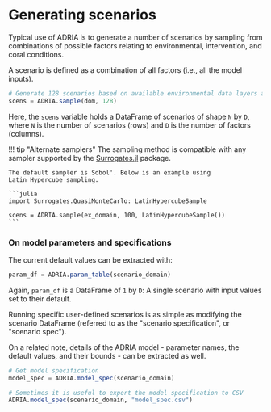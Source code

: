 # Generating scenarios

Typical use of ADRIA is to generate a number of scenarios by sampling from combinations of
possible factors relating to environmental, intervention, and coral conditions.

A scenario is defined as a combination of all factors (i.e., all the model inputs).

```julia
# Generate 128 scenarios based on available environmental data layers and model parameters
scens = ADRIA.sample(dom, 128)
```

Here, the `scens` variable holds a DataFrame of scenarios of shape
``N`` by ``D``, where ``N`` is the number of scenarios (rows) and ``D``
is the number of factors (columns).

!!! tip "Alternate samplers"
    The sampling method is compatible with any sampler supported by the 
    [Surrogates.jl](https://github.com/SciML/Surrogates.jl) package.

    The default sampler is Sobol'. Below is an example using 
    Latin Hypercube sampling.

    ```julia
    import Surrogates.QuasiMonteCarlo: LatinHypercubeSample

    scens = ADRIA.sample(ex_domain, 100, LatinHypercubeSample())
    ```


### On model parameters and specifications

The current default values can be extracted with:

```julia
param_df = ADRIA.param_table(scenario_domain)
```

Again, `param_df` is a DataFrame of ``1`` by ``D``:
A single scenario with input values set to their default.

Running specific user-defined scenarios is as simple as modifying
the scenario DataFrame (referred to as the "scenario specification", 
or "scenario spec").

On a related note, details of the ADRIA model - parameter names, the 
default values, and their bounds - can be extracted as well.

```julia
# Get model specification
model_spec = ADRIA.model_spec(scenario_domain)

# Sometimes it is useful to export the model specification to CSV
ADRIA.model_spec(scenario_domain, "model_spec.csv")
```